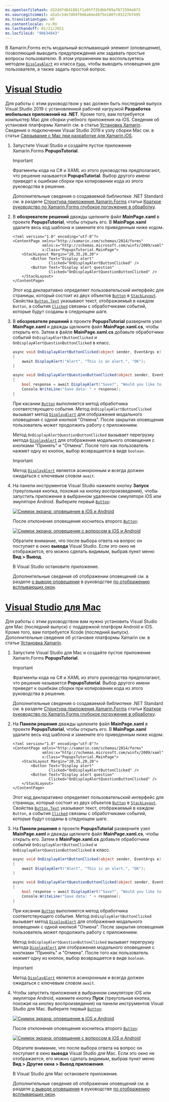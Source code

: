 ```yaml
---
ms.openlocfilehash: d32dd7d641861f1a95ff35dbbf89a7671594e873
ms.sourcegitcommit: a5a5c5de7d04f046a64e4875e180fc93227bf495
ms.translationtype: HT
ms.contentlocale: ru-RU
ms.lasthandoff: 01/21/2021
ms.locfileid: "98634843"
---
```

В Xamarin.Forms есть модальный всплывающий элемент (оповещение), позволяющий выводить предупреждения или задавать простые вопросы пользователю. В этом упражнении вы воспользуетесь методом [`DisplayAlert`](xref:Xamarin.Forms.Page.DisplayAlert*) из класса [`Page`](xref:Xamarin.Forms.Page), чтобы выводить оповещения для пользователя, а также задать простой вопрос.

# <a name="visual-studio"></a>[Visual Studio](#tab/vswin)

Для работы с этим руководством у вас должен быть последний выпуск Visual Studio 2019 с установленной рабочей нагрузкой **Разработка мобильных приложений на .NET**. Кроме того, вам потребуется компьютер Mac для сборки учебного приложения на iOS. Сведения об установке платформы Xamarin см. в статье [Установка Xamarin](~/get-started/installation/index.md). Сведения о подключении Visual Studio 2019 к узлу сборки Mac см. в статье [Связывание с Mac при разработке для Xamarin.iOS](~/ios/get-started/installation/windows/connecting-to-mac/index.md).

1. Запустите Visual Studio и создайте пустое приложение Xamarin.Forms **PopupsTutorial**.

    > [!IMPORTANT]
    > Фрагменты кода на C# и XAML из этого руководства предполагают, что решение называется **PopupsTutorial**. Выбор другого имени приведет к ошибкам сборки при копировании кода из этого руководства в решение.

    Дополнительные сведения о создаваемой библиотеке .NET Standard см. в разделе [Структура приложения Xamarin.Forms](~/get-started/first-app/index.md) статьи [Краткое руководство по Xamarin.Forms глубокое погружение в обработку](~/get-started/first-app/index.md).

1. В **обозревателе решений** дважды щелкните файл **MainPage.xaml** в проекте **PopupsTutorial**, чтобы открыть его. В **MainPage.xaml** удалите весь код шаблона и замените его приведенным ниже кодом.

    ```xaml
    <?xml version="1.0" encoding="utf-8"?>
    <ContentPage xmlns="http://xamarin.com/schemas/2014/forms"
                 xmlns:x="http://schemas.microsoft.com/winfx/2009/xaml"
                 x:Class="PopupsTutorial.MainPage">
        <StackLayout Margin="20,35,20,20">
            <Button Text="Display alert"
                    Clicked="OnDisplayAlertButtonClicked" />
            <Button Text="Display alert question"
                    Clicked="OnDisplayAlertQuestionButtonClicked" />
        </StackLayout>
    </ContentPage>
    ```

    Этот код декларативно определяет пользовательский интерфейс для страницы, который состоит из двух объектов [`Button`](xref:Xamarin.Forms.Button) в [`StackLayout`](xref:Xamarin.Forms.StackLayout). Свойства [`Button.Text`](xref:Xamarin.Forms.Button.Text) указывают текст, отображаемый в каждом `Button`, а события [`Clicked`](xref:Xamarin.Forms.Button.Clicked) связаны с обработчиками событий, которые будут созданы в следующем шаге.

1. В **обозревателе решений** в проекте **PopupsTutorial** разверните узел **MainPage.xaml** и дважды щелкните файл **MainPage.xaml.cs**, чтобы открыть его. Затем в файле **MainPage.xaml.cs** добавьте обработчики событий `OnDisplayAlertButtonClicked` и `OnDisplayAlertQuestionButtonClicked` в класс.

    ```csharp
    async void OnDisplayAlertButtonClicked(object sender, EventArgs e)
    {
        await DisplayAlert("Alert", "This is an alert.", "OK");
    }

    async void OnDisplayAlertQuestionButtonClicked(object sender, EventArgs e)
    {
        bool response = await DisplayAlert("Save?", "Would you like to save your data?", "Yes", "No");
        Console.WriteLine("Save data: " + response);
    }
    ```

    При касании [`Button`](xref:Xamarin.Forms.Button) выполняется метод обработчика соответствующего события. Метод `OnDisplayAlertButtonClicked` вызывает метод [`DisplayAlert`](xref:Xamarin.Forms.Page.DisplayAlert*) для отображения модального оповещения с одной кнопкой "Отмена". После закрытия оповещения пользователь может продолжить работу с приложением.

    Метод `OnDisplayAlertQuestionButtonClicked` вызывает перегрузку метода [`DisplayAlert`](xref:Xamarin.Forms.Page.DisplayAlert*) для отображения модального оповещения с кнопками "Принять" и "Отмена". После того как пользователь нажмет одну из кнопок, выбор возвращается в виде `boolean`.

    > [!IMPORTANT]
    > Метод [`DisplayAlert`](xref:Xamarin.Forms.Page.DisplayAlert*) является асинхронным и всегда должен ожидаться с ключевым словом `await`.

1. На панели инструментов Visual Studio нажмите кнопку **Запуск** (треугольная кнопка, похожая на кнопку воспроизведения), чтобы запустить приложение в выбранном удаленном симуляторе iOS или эмуляторе Android. Выберите первый [`Button`](xref:Xamarin.Forms.Button):

    [![Снимок экрана: оповещение в iOS и Android](../images/alert.png "Предупреждение")](../images/alert-large.png#lightbox "Предупреждение")

    После отклонения оповещения коснитесь второго [`Button`](xref:Xamarin.Forms.Button):

    [![Снимок экрана: оповещение с вопросом в iOS и Android](../images/alert-question.png "Оповещение с вопросом")](../images/alert-question-large.png#lightbox "Оповещение с вопросом")

    Обратите внимание, что после выбора ответа на вопрос он поступает в окно **вывода** Visual Studio. Если это окно не отображается, его можно сделать видимым, выбрав пункт меню **Вид > Вывод**.

    В Visual Studio остановите приложение.

    Дополнительные сведения об отображении оповещений см. в разделе [о выводе оповещения](~/xamarin-forms/user-interface/pop-ups.md#display-an-alert) в руководстве [по отображению всплывающих окон](~/xamarin-forms/user-interface/pop-ups.md).

# <a name="visual-studio-for-mac"></a>[Visual Studio для Mac](#tab/vsmac)

Для работы с этим руководством вам нужно установить Visual Studio для Mac (последний выпуск) с поддержкой платформ Android и iOS. Кроме того, вам потребуется Xcode (последний выпуск). Дополнительные сведения об установке платформы Xamarin см. в статье [Установка Xamarin](~/get-started/installation/index.md).

1. Запустите Visual Studio для Mac и создайте пустое приложение Xamarin.Forms **PopupsTutorial**.

    > [!IMPORTANT]
    > Фрагменты кода на C# и XAML из этого руководства предполагают, что решение называется **PopupsTutorial**. Выбор другого имени приведет к ошибкам сборки при копировании кода из этого руководства в решение.

    Дополнительные сведения о создаваемой библиотеке .NET Standard см. в разделе [Структура приложения Xamarin.Forms](~/get-started/first-app/index.md) статьи [Краткое руководство по Xamarin.Forms глубокое погружение в обработку](~/get-started/first-app/index.md).

1. На **Панели решения** дважды щелкните файл **MainPage.xaml** в проекте **PopupsTutorial**, чтобы открыть его. В **MainPage.xaml** удалите весь код шаблона и замените его приведенным ниже кодом.

    ```xaml
    <?xml version="1.0" encoding="utf-8"?>
    <ContentPage xmlns="http://xamarin.com/schemas/2014/forms"
                 xmlns:x="http://schemas.microsoft.com/winfx/2009/xaml"
                 x:Class="PopupsTutorial.MainPage">
        <StackLayout Margin="20,35,20,20">
            <Button Text="Display alert"
                    Clicked="OnDisplayAlertButtonClicked" />
            <Button Text="Display alert question"
                    Clicked="OnDisplayAlertQuestionButtonClicked" />
        </StackLayout>
    </ContentPage>
    ```

    Этот код декларативно определяет пользовательский интерфейс для страницы, который состоит из двух объектов [`Button`](xref:Xamarin.Forms.Button) в [`StackLayout`](xref:Xamarin.Forms.StackLayout). Свойства [`Button.Text`](xref:Xamarin.Forms.Button.Text) указывают текст, отображаемый в каждом `Button`, а события [`Clicked`](xref:Xamarin.Forms.Button.Clicked) связаны с обработчиками событий, которые будут созданы в следующем шаге.

1. На **Панели решения** в проекте **PopupsTutorial** разверните узел **MainPage.xaml** и дважды щелкните файл **MainPage.xaml.cs**, чтобы открыть его. Затем в **MainPage.xaml.cs** добавьте обработчики событий `OnDisplayAlertButtonClicked` и `OnDisplayAlertQuestionButtonClicked` в класс.

    ```csharp
    async void OnDisplayAlertButtonClicked(object sender, EventArgs e)
    {
        await DisplayAlert("Alert", "This is an alert.", "OK");
    }

    async void OnDisplayAlertQuestionButtonClicked(object sender, EventArgs e)
    {
        bool response = await DisplayAlert("Save?", "Would you like to save your data?", "Yes", "No");
        Console.WriteLine("Save data: " + response);
    }
    ```

    При касании [`Button`](xref:Xamarin.Forms.Button) выполняется метод обработчика соответствующего события. Метод `OnDisplayAlertButtonClicked` вызывает метод [`DisplayAlert`](xref:Xamarin.Forms.Page.DisplayAlert*) для отображения модального оповещения с одной кнопкой "Отмена". После закрытия оповещения пользователь может продолжить работу с приложением.

    Метод `OnDisplayAlertQuestionButtonClicked` вызывает перегрузку метода [`DisplayAlert`](xref:Xamarin.Forms.Page.DisplayAlert*) для отображения модального оповещения с кнопками "Принять" и "Отмена". После того как пользователь нажмет одну из кнопок, выбор возвращается в виде `boolean`.

    > [!IMPORTANT]
    > Метод [`DisplayAlert`](xref:Xamarin.Forms.Page.DisplayAlert*) является асинхронным и всегда должен ожидаться с ключевым словом `await`.

1. Чтобы запустить приложения в выбранном симуляторе iOS или эмуляторе Android, нажмите кнопку **Пуск** (треугольная кнопка, похожая на кнопку воспроизведения) на панели инструментов Visual Studio для Mac. Выберите первый [`Button`](xref:Xamarin.Forms.Button):

    [![Снимок экрана: оповещение в iOS и Android](../images/alert.png "Предупреждение")](../images/alert-large.png#lightbox "Предупреждение")

    После отклонения оповещения коснитесь второго [`Button`](xref:Xamarin.Forms.Button):

    [![Снимок экрана: оповещение с вопросом в iOS и Android](../images/alert-question.png "Оповещение с вопросом")](../images/alert-question-large.png#lightbox "Оповещение с вопросом")

    Обратите внимание, что после выбора ответа на вопрос он поступает в окно **вывода** Visual Studio для Mac. Если это окно не отображается, его можно сделать видимым, выбрав пункт меню **Вид > Другие окна > Вывод приложения**.

    В Visual Studio для Mac остановите приложение.

    Дополнительные сведения об отображении оповещений см. в разделе [о выводе оповещения](~/xamarin-forms/user-interface/pop-ups.md#display-an-alert) в руководстве [по отображению всплывающих окон](~/xamarin-forms/user-interface/pop-ups.md).
